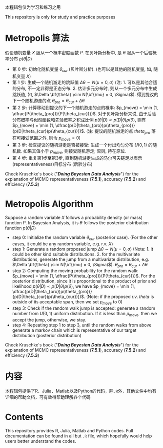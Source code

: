 本程辑包仅为学习和练习之用

This repository is only for study and practice purposes

# Metropolis 算法

假设随机变量 $X$ 服从一个概率密度函数 $P$. 在贝叶斯分析中, 是 $\theta$ 服从一个后验概率分布 $p(\theta|D)$

- 第 0 步: 初始化随机变量 $\theta_{cur}$ (贝叶斯分析). (也可以是其他的随机变量, 如, 随机变量 $X$)
- 第 1 步: 生成一个随机游走的跳跃值 $\Delta \theta \sim N(\mu = 0, \sigma)$ (注: 1. 可以是其他合适的分布, 不一定非得是正态分布. 2. 估计多元分布时, 则从一个多元分布中生成跳跃值, 如, $\Delta \bf{\theta} \sim N(\bf{\mu} = 0, \Sigma)$). 得到提议的下一个随机游走的点 $\theta_{pro} = \theta_{cur} + \Delta \theta$
- 第 2 步: 计算移动到提议的下一个随机游走的点的概率: $p_{move} = \min (1, \dfrac{P(\theta_{pro})}{P(\theta_{cur})})$. 对于贝叶斯分析来说, 由于后验分布概率与似然函数和先验概率之积成比例 $p(\theta|D) \propto p(D|\theta)p(\theta)$, 则有 $p_{move} = \min (1, \dfrac{p(D|\theta_{pro})p(\theta_{pro})}{p(D|\theta_{cur})p(\theta_{cur})})$. (注: 提议的随机游走的点 $theta_{pro}$ 落在可接受范围之外, 则令 $p_{move} = 0$)
- 第 3 步: 检查提议的随机游走是否被接受: 生成一个付出均匀分布 $U(0,1)$ 的随机数. 如果其值小于 $p_{move}$, 则接受随机游走; 否则, 待在原位.
- 第 4 步: 重复第1步至第3步, 直到随机游走生成的马尔可夫链足以表示(representativeness)目标分布 (后验分布)

Check Kruschke's book ("***Doing Bayesian Data Analysis***") for the explanation of MCMC representativeness (**7.5.1**), accuracy (**7.5.2**) and efficiency (**7.5.3**)

# Metropolis Algorithm

Suppose a random variable $X$ follows a probability density (or mass) function $P$.  In Bayesian Analysis, it is $\theta$ follows the posterior distribution function $p(\theta|D)$

- step 0: Initialize the random variable $\theta_{cur}$ (posterior case). (For the other cases, it could be any random variable, e.g. r.v. $X$)
- step 1: Generate a random proposed jump $\Delta \theta \sim N(\mu = 0, \sigma)$ (Note: 1. it could be other kind suitable distributions. 2. for the multivariate distributions, generate the jump from a multivariate distribution, e.g. $\Delta \bf{\theta} \sim N(\bf{\mu} = 0, \Sigma)$). $\theta_{pro} = \theta_{cur} + \Delta \theta$
- step 2: Computing the moving probability for the random walk: $p_{move} = \min (1, \dfrac{P(\theta_{pro})}{P(\theta_{cur})})$. For the posterior distribution, since it is proportional to the product of prior and likelihood $p(\theta|D) \propto p(D|\theta)p(\theta)$, we have $p_{move} = \min (1, \dfrac{p(D|\theta_{pro})p(\theta_{pro})}{p(D|\theta_{cur})p(\theta_{cur})})$. (Note: if the proposed r.v. $theta$ is outside of its acceptable span, then we set $p_{move}$ to $0$)
- step 3: Check if the random walk jump is accepted: generate a random number from $U(0,1)$ uniform distribution. If it is less than $p_{move}$, then we accept the jump, otherwise, we stay.
- step 4: Repeating step 1 to step 3, until the random walks from above generate a markov chain which is representative of our target distribution (posterior distribution)

Check Kruschke's book ("***Doing Bayesian Data Analysis***") for the explanation of MCMC representativeness (**7.5.1**), accuracy (**7.5.2**) and efficiency (**7.5.3**)

# 内容
本程辑包提供了R、Julia、Matlab以及Python的代码，除`.R`外，其他文件中均有详细的帮助文档，可有效得帮助理解各个代码

# Contents
This repository provides R, Julia, Matlab and Python codes. Full documentation can be found in all but `.R` file, which hopefully would help users better understand the codes.